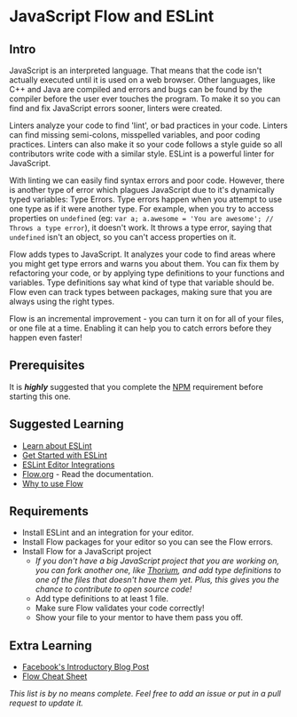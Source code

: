 # JavaScript Flow and ESLint

## Intro

JavaScript is an interpreted language. That means that the code isn't actually executed until it is used on a web browser. Other languages, like C++ and Java are compiled and errors and bugs can be found by the compiler before the user ever touches the program. To make it so you can find and fix JavaScript errors sooner, linters were created.

Linters analyze your code to find 'lint', or bad practices in your code. Linters can find missing semi-colons, misspelled variables, and poor coding practices. Linters can also make it so your code follows a style guide so all contributors write code with a similar style. ESLint is a powerful linter for JavaScript.

With linting we can easily find syntax errors and poor code. However, there is another type of error which plagues JavaScript due to it's dynamically typed variables: Type Errors. Type errors happen when you attempt to use one type as if it were another type. For example, when you try to access properties on `undefined` (eg: `var a; a.awesome = 'You are awesome'; // Throws a type error`), it doesn't work. It throws a type error, saying that `undefined` isn't an object, so you can't access properties on it.

Flow adds types to JavaScript. It analyzes your code to find areas where you might get type errors and warns you about them. You can fix them by refactoring your code, or by applying type definitions to your functions and variables. Type definitions say what kind of type that variable should be. Flow even can track types between packages, making sure that you are always using the right types.

Flow is an incremental improvement - you can turn it on for all of your files, or one file at a time. Enabling it can help you to catch errors before they happen even faster!


## Prerequisites

It is _**highly**_ suggested that you complete the [NPM](.../node/npm.md) requirement before starting this one.

## Suggested Learning

- [Learn about ESLint](http://eslint.org/docs/about/)
- [Get Started with ESLint](http://eslint.org/docs/user-guide/getting-started)
- [ESLint Editor Integrations](http://eslint.org/docs/user-guide/integrations)
- [Flow.org](https://flow.org) - Read the documentation.
- [Why to use Flow](https://www.lullabot.com/articles/flow-for-static-type-checking-javascript)

## Requirements

- Install ESLint and an integration for your editor.
- Install Flow packages for your editor so you can see the Flow errors.
- Install Flow for a JavaScript project
  - *If you don't have a big JavaScript project that you are working on, you can fork another one, like [Thorium](https://github.com/thorium-sim/thorium), and add type definitions to one of the files that doesn't have them yet. Plus, this gives you the chance to contribute to open source code!*
  - Add type definitions to at least 1 file.
  - Make sure Flow validates your code correctly!
  - Show your file to your mentor to have them pass you off.

## Extra Learning

- [Facebook's Introductory Blog Post](https://code.facebook.com/posts/1505962329687926/flow-a-new-static-type-checker-for-javascript/)
- [Flow Cheat Sheet](https://www.saltycrane.com/blog/2016/06/flow-type-cheat-sheet/)

*This list is by no means complete. Feel free to add an issue or put in a pull request to update it.*
